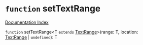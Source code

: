 # `function` setTextRange

[Documentation Index](../README.md)

`function` setTextRange\<T `extends` [TextRange](../private.interface.TextRange/README.md)>(range: T, location: [TextRange](../private.interface.TextRange/README.md) | `undefined`): T